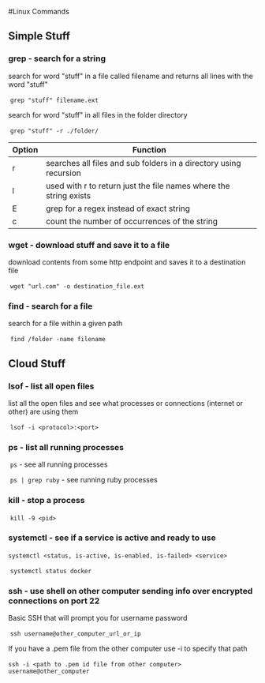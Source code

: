 #Linux Commands

## Simple Stuff

### grep - search for a string

search for word "stuff" in a file called filename and returns all lines with the word "stuff"

​	`grep "stuff" filename.ext` 

search for word "stuff" in all files in the folder directory

​	`grep "stuff" -r ./folder/` 



| Option | Function                                                     |
| ------ | ------------------------------------------------------------ |
| r      | searches all files and sub folders in a directory using recursion |
| l      | used with r to return just the file names where the string exists |
| E      | grep for a regex instead of exact string                     |
| c      | count the number of occurrences of the string                |

### wget - download stuff and save it to a file

download contents from some http endpoint and saves it to a destination file

​	`wget "url.com" -o destination_file.ext`

 ### find - search for a file

search for a file within a given path

​	`find /folder -name filename`

## Cloud Stuff

### lsof - list all open files

list all the open files and see what processes or connections (internet or other) are using them

​	`lsof -i <protocol>:<port>`

### ps - list all running processes

​	`ps` - see all running processes

​	`ps | grep ruby` - see running ruby processes

### kill - stop a process

​	`kill -9 <pid>`

### systemctl - see if a service is active and ready to use

​	`systemctl <status, is-active, is-enabled, is-failed> <service>`

​	`systemctl status docker`

### ssh - use shell on other computer sending info over encrypted connections on port 22

Basic SSH that will prompt you for username password

​	`ssh username@other_computer_url_or_ip`

If you have a .pem file from the other computer use -i to specify that path

​	`ssh -i <path to .pem id file from other computer> username@other_computer`

